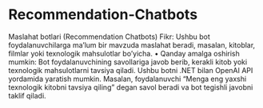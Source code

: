# Recommendation-Chatbots
Maslahat botlari (Recommendation Chatbots) Fikr: Ushbu bot foydalanuvchilarga ma’lum bir mavzuda maslahat beradi, masalan, kitoblar, filmlar yoki texnologik mahsulotlar bo’yicha.
	•	Qanday amalga oshirish mumkin: Bot foydalanuvchining savollariga javob berib, kerakli kitob yoki texnologik mahsulotlarni tavsiya qiladi. Ushbu botni .NET bilan OpenAI API yordamida yaratish mumkin. Masalan, foydalanuvchi “Menga eng yaxshi texnologik kitobni tavsiya qiling” degan savol beradi va bot tegishli javobni taklif qiladi.

